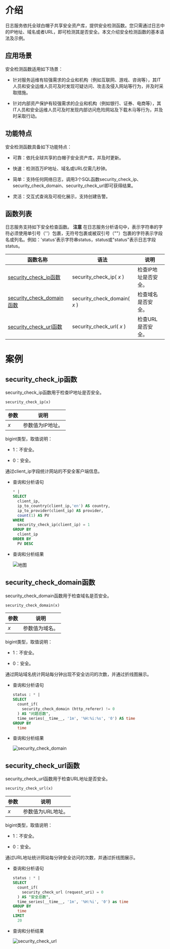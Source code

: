 # 介绍
日志服务依托全球白帽子共享安全资产库，提供安全检测函数。您只需通过日志中的IP地址、域名或者URL，即可检测其是否安全。本文介绍安全检测函数的基本语法及示例。



应用场景 
-------------------------

安全检测函数适用如下场景：

* 针对服务运维有较强需求的企业和机构（例如互联网、游戏、咨询等），其IT人员和安全运维人员可及时发现可疑访问、攻击及侵入网站等行为，并及时采取措施。

* 针对内部资产保护有较强需求的企业和机构（例如银行、证券、电商等），其IT人员和安全运维人员可及时发现内部访问危险网站及下载木马等行为，并及时采取行动。




功能特点 
-------------------------

安全检测函数具备如下功能特点：

* 可靠：依托全球共享的白帽子安全资产库，并及时更新。

* 快速：检测百万IP地址、域名或URL仅需几秒钟。

* 简单：支持任何网络日志，调用3个SQL函数security_check_ip、security_check_domain、security_check_url即可获得结果。

* 灵活：交互式查询及可视化展示，支持创建告警。




函数列表 
-------------------------

日志服务支持如下安全检查函数。
**注意** 在日志服务分析语句中，表示字符串的字符必须使用单引号（''）包裹，无符号包裹或被双引号（""）包裹的字符表示字段名或列名。例如：'status'表示字符串status，status或"status"表示日志字段status。


|                                          函数名称                                          |              语法              |     说明      |
|----------------------------------------------------------------------------------------|------------------------------|-------------|
| [security_check_ip函数](#security-check-ip函数)     | security_check_ip( *x* )     | 检查IP地址是否安全。 |
| [security_check_domain函数](#security-check-domain函数) | security_check_domain( *x* ) | 检查域名是否安全。   |
| [security_check_url函数](#security-check-url函数)    | security_check_url( *x* )    | 检查URL是否安全。  |


# 案例
security_check_ip函数 
----------------------------------------

security_check_ip函数用于检查IP地址是否安全。

```sql
security_check_ip(x)
```



| 参数  |    说明     |
|-----|-----------|
| *x* | 参数值为IP地址。 |



bigint类型，取值说明：

* 1：不安全。

* 0：安全。




通过client_ip字段统计网站的不安全客户端信息。

* 查询和分析语句

  ```sql
  * |
  SELECT
    client_ip,
    ip_to_country(client_ip,'en') AS country,
    ip_to_provider(client_ip) AS provider,
    count(1) AS PV
  WHERE
    security_check_ip(client_ip) = 1
  GROUP BY
    client_ip
  ORDER BY
    PV DESC
  ```

  

* 查询和分析结果

  ![地图](https://help-static-aliyun-doc.aliyuncs.com/assets/img/zh-CN/5649246261/p8690.png)




security_check_domain函数 
--------------------------------------------

security_check_domain函数用于检查域名是否安全。

```sql
security_check_domain(x)
```



| 参数  |   说明    |
|-----|---------|
| *x* | 参数值为域名。 |



bigint类型，取值说明：

* 1：不安全。

* 0：安全。




通过网站域名统计网站每分钟出现不安全访问的次数，并通过折线图展示。

* 查询和分析语句

  ```sql
  status : * |
  SELECT
    count_if(
      security_check_domain (http_referer) != 0
    ) AS "问题总数",
    time_series(__time__, '1m', '%H:%i:%s', '0') AS time
  GROUP BY
    time
  ```

  

* 查询和分析结果

  ![security_check_domain](https://help-static-aliyun-doc.aliyuncs.com/assets/img/zh-CN/2014961361/p295468.png)




security_check_url函数 
-----------------------------------------

security_check_url函数用于检查URL地址是否安全。

```sql
security_check_url(x)
```



| 参数  |     说明     |
|-----|------------|
| *x* | 参数值为URL地址。 |



bigint类型，取值说明：

* 1：不安全。

* 0：安全。




通过URL地址统计网站每分钟安全访问的次数，并通过折线图展示。

* 查询和分析语句

  ```sql
  status : * |
  SELECT
    count_if(
      security_check_url (request_uri) = 0
    ) AS "安全总数",
    time_series(__time__, '1m', '%H:%i', '0') as time
  GROUP BY
    time
  LIMIT
    20
  ```

  

* 查询和分析结果

  ![security_check_url](https://help-static-aliyun-doc.aliyuncs.com/assets/img/zh-CN/0237611361/p325037.png)